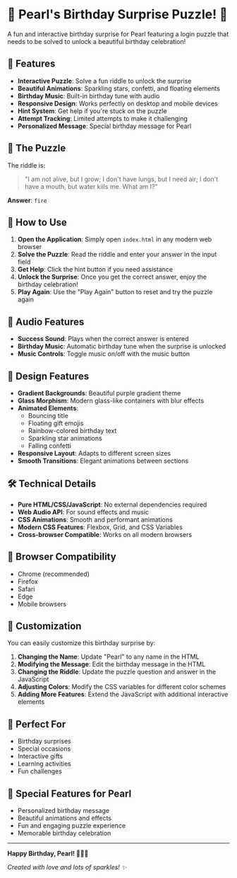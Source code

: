 # 🎉 Pearl's Birthday Surprise Puzzle! 🎉

A fun and interactive birthday surprise for Pearl featuring a login puzzle that needs to be solved to unlock a beautiful birthday celebration!

## 🎂 Features

- **Interactive Puzzle**: Solve a fun riddle to unlock the surprise
- **Beautiful Animations**: Sparkling stars, confetti, and floating elements
- **Birthday Music**: Built-in birthday tune with audio
- **Responsive Design**: Works perfectly on desktop and mobile devices
- **Hint System**: Get help if you're stuck on the puzzle
- **Attempt Tracking**: Limited attempts to make it challenging
- **Personalized Message**: Special birthday message for Pearl

## 🧩 The Puzzle

The riddle is:
> "I am not alive, but I grow;
> I don't have lungs, but I need air;
> I don't have a mouth, but water kills me.
> What am I?"

**Answer**: `fire`

## 🚀 How to Use

1. **Open the Application**: Simply open `index.html` in any modern web browser
2. **Solve the Puzzle**: Read the riddle and enter your answer in the input field
3. **Get Help**: Click the hint button if you need assistance
4. **Unlock the Surprise**: Once you get the correct answer, enjoy the birthday celebration!
5. **Play Again**: Use the "Play Again" button to reset and try the puzzle again

## 🎵 Audio Features

- **Success Sound**: Plays when the correct answer is entered
- **Birthday Music**: Automatic birthday tune when the surprise is unlocked
- **Music Controls**: Toggle music on/off with the music button

## 🎨 Design Features

- **Gradient Backgrounds**: Beautiful purple gradient theme
- **Glass Morphism**: Modern glass-like containers with blur effects
- **Animated Elements**: 
  - Bouncing title
  - Floating gift emojis
  - Rainbow-colored birthday text
  - Sparkling star animations
  - Falling confetti
- **Responsive Layout**: Adapts to different screen sizes
- **Smooth Transitions**: Elegant animations between sections

## 🛠️ Technical Details

- **Pure HTML/CSS/JavaScript**: No external dependencies required
- **Web Audio API**: For sound effects and music
- **CSS Animations**: Smooth and performant animations
- **Modern CSS Features**: Flexbox, Grid, and CSS Variables
- **Cross-browser Compatible**: Works on all modern browsers

## 📱 Browser Compatibility

- Chrome (recommended)
- Firefox
- Safari
- Edge
- Mobile browsers

## 🎁 Customization

You can easily customize this birthday surprise by:

1. **Changing the Name**: Update "Pearl" to any name in the HTML
2. **Modifying the Message**: Edit the birthday message in the HTML
3. **Changing the Riddle**: Update the puzzle question and answer in the JavaScript
4. **Adjusting Colors**: Modify the CSS variables for different color schemes
5. **Adding More Features**: Extend the JavaScript with additional interactive elements

## 🎯 Perfect For

- Birthday surprises
- Special occasions
- Interactive gifts
- Learning activities
- Fun challenges

## 💝 Special Features for Pearl

- Personalized birthday message
- Beautiful animations and effects
- Fun and engaging puzzle experience
- Memorable birthday celebration

---

**Happy Birthday, Pearl! 🎉🎂💖**

*Created with love and lots of sparkles! ✨* 

